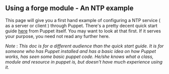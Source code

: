 ## Using a forge module - An NTP example

This page will give you a first hand example of configuring a NTP service ( as a server or client ) through Puppet. There's a pretty decent quick start guide [here](https://docs.puppet.com/pe/latest/quick_start_ntp.html) from Puppet itself. You may want to look at that first. If it serves your purpose, you need not read any further here. 

_Note_ :
_This doc is for a different audience than the quick start guide. It is for someone who has Puppet installed and has a basic idea on how Puppet works, has seen some basic puppet code. He/she knows what a class, module and resource in puppet is, but doesn't have much experience using it._


